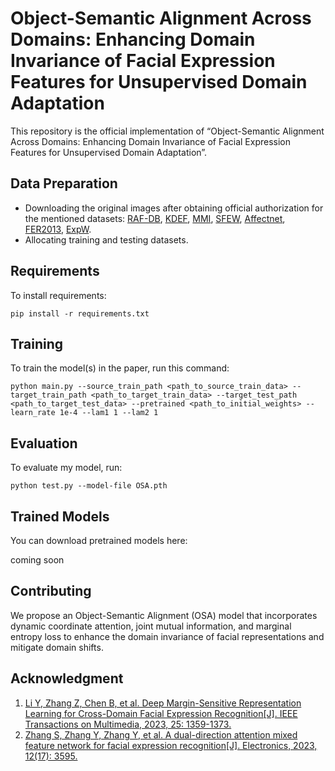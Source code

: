 
# Object-Semantic Alignment Across Domains: Enhancing Domain Invariance of Facial Expression Features for Unsupervised Domain Adaptation
This repository is the official implementation of “Object-Semantic Alignment Across Domains: Enhancing Domain Invariance of Facial Expression Features for Unsupervised Domain Adaptation”. 
## Data Preparation
   * Downloading the original images after obtaining official authorization for the mentioned datasets: [RAF-DB](http://whdeng.cn/RAF/model1.html), [KDEF](http://www.emotionlab.se/kdef/), [MMI](https://www.mmifacedb.eu/search/#), [SFEW](https://users.cecs.anu.edu.au/~few_group/AFEW.html), [Affectnet](http://mohammadmahoor.com/affectnet/), [FER2013](https://github.com/gitshanks/fer2013), [ExpW](https://mmlab.ie.cuhk.edu.hk/projects/socialrelation/index.html).
   * Allocating training and testing datasets.

## Requirements

To install requirements:

```setup
pip install -r requirements.txt
```

## Training

To train the model(s) in the paper, run this command:

```train
python main.py --source_train_path <path_to_source_train_data> --target_train_path <path_to_target_train_data> --target_test_path <path_to_target_test_data> --pretrained <path_to_initial_weights> --learn_rate 1e-4 --lam1 1 --lam2 1
```

## Evaluation

To evaluate my model, run:

```eval
python test.py --model-file OSA.pth 
```

## Trained Models

You can download pretrained models here:

coming soon

## Contributing
We propose an Object-Semantic Alignment (OSA) model that incorporates dynamic coordinate attention, joint mutual information, and marginal entropy loss to enhance the domain invariance of facial representations and mitigate domain shifts.
## Acknowledgment
1. [Li Y, Zhang Z, Chen B, et al. Deep Margin-Sensitive Representation Learning for Cross-Domain Facial Expression Recognition[J]. IEEE Transactions on Multimedia, 2023, 25: 1359-1373.](https://ieeexplore.ieee.org/abstract/document/9676449)
2. [Zhang S, Zhang Y, Zhang Y, et al. A dual-direction attention mixed feature network for facial expression recognition[J]. Electronics, 2023, 12(17): 3595.](https://github.com/SainingZhang/DDAMFN/tree/main)
